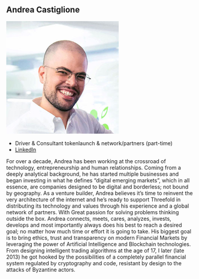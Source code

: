 
## Andrea Castiglione

![andrea_castiglione](img/andrea_castiglione.jpg)

- Driver & Consultant tokenlaunch & network/partners (part-time)
- [LinkedIn](https://www.linkedin.com/in/castiglioneand/)


For over a decade, Andrea has been working at the crossroad of technology, entrepreneurship and human relationships. Coming from a deeply analytical background, he has started multiple businesses and began investing in what he defines “digital emerging markets”, which in all essence, are companies designed to be digital and borderless; not bound by geography. As a venture builder, Andrea believes it’s time to reinvent the very architecture of the internet and he’s ready to support Threefold in distributing its technology and values through his experience and a global network of partners. With Great passion for solving problems thinking outside the box. Andrea connects, meets, cares, analyzes, invests, develops and most importantly always does his best to reach a desired goal; no matter how much time or effort it is going to take. His biggest goal is to bring ethics, trust and transparency on modern Financial Markets by leveraging the power of Artificial Intelligence and Blockchain technologies. From designing intelligent trading algorithms at the age of 17, I later (late 2013) he got hooked by the possibilities of a completely parallel financial system regulated by cryptography and code, resistant by design to the attacks of Byzantine actors.
